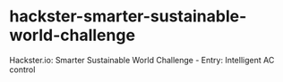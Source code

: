 # hackster-smarter-sustainable-world-challenge
Hackster.io: Smarter Sustainable World Challenge - Entry: Intelligent AC control
